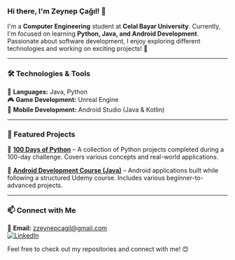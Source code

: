 ### Hi there, I'm Zeynep Çağıl! 👋

I'm a **Computer Engineering** student at **Celal Bayar University**. Currently, I'm focused on learning **Python, Java, and Android Development**. Passionate about software development, I enjoy exploring different technologies and working on exciting projects! 🚀

---

### 🛠️ Technologies & Tools

🔹 **Languages:** Java, Python  
🎮 **Game Development:** Unreal Engine  
📱 **Mobile Development:** Android Studio (Java & Kotlin)  

---

### 📌 Featured Projects

🌟 **[100 Days of Python](https://github.com/zeynepcagil/100-Days-of-Python)** – A collection of Python projects completed during a 100-day challenge. Covers various concepts and real-world applications.  

📱 **[Android Development Course (Java)](https://github.com/zeynepcagil/Android-Development-Course-Java)** – Android applications built while following a structured Udemy course. Includes various beginner-to-advanced projects.  

---

### 📫 Connect with Me

📧 **Email:** zzeynepcagil@gmail.com  
[![LinkedIn](https://img.shields.io/badge/LinkedIn-Profile-blue?style=flat&logo=linkedin)](https://www.linkedin.com/in/zeynep-%C3%A7a%C4%9F%C4%B1l-635179302/)  

Feel free to check out my repositories and connect with me! 😊
